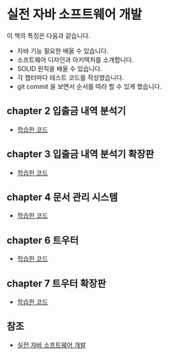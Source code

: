# 실전 자바 소프트웨어 개발
이 책의 특징은 다음과 같습니다.
- 자바 기능 필요한 배울 수 있습니다.
- 소프트웨어 디자인과 아키텍처를 소개합니다.
- SOLID 원칙을 배울 수 있습니다.
- 각 챕터마다 테스트 코드를 작성했습니다.
- git commit 을 보면서 순서를 따라 할 수 있게 했습니다.

## chapter 2 입출금 내역 분석기
- [학습한 코드](https://github.com/jihwooon/java-in-action/pull/99)

## chapter 3 입출금 내역 분석기 확장판
- [학습한 코드](https://github.com/jihwooon/java-in-action/pull/100)

## chapter 4 문서 관리 시스템
- [학습한 코드](https://github.com/jihwooon/java-in-action/pull/102)

## chapter 6 트우터
- [학습한 코드](https://github.com/jihwooon/java-in-action/pull/104)

## chapter 7 트우터 확장판
- [학습한 코드](https://github.com/jihwooon/java-in-action/pull/105)

## 참조
- [실전 자바 소프트웨어 개발](https://www.aladin.co.kr/shop/wproduct.aspx?ItemId=242651862)

